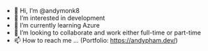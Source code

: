 - 👋 Hi, I’m @andymonk8
- 👀 I’m interested in development
- 🌱 I’m currently learning Azure
- 💞️ I’m looking to collaborate and work either full-time or part-time
- 📫 How to reach me ... (Portfolio: https://andypham.dev/)

<!---
andymonk8/andymonk8 is a ✨ special ✨ repository because its `README.md` (this file) appears on your GitHub profile.
You can click the Preview link to take a look at your changes.
--->
